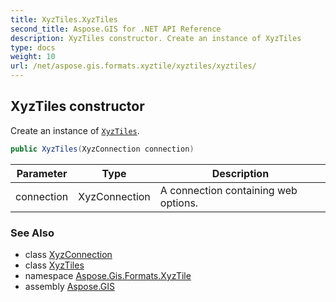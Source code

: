 ```yaml
---
title: XyzTiles.XyzTiles
second_title: Aspose.GIS for .NET API Reference
description: XyzTiles constructor. Create an instance of XyzTiles
type: docs
weight: 10
url: /net/aspose.gis.formats.xyztile/xyztiles/xyztiles/
---
```

## XyzTiles constructor

Create an instance of [`XyzTiles`](../).

```csharp
public XyzTiles(XyzConnection connection)
```

| Parameter | Type | Description |
| --- | --- | --- |
| connection | XyzConnection | A connection containing web options. |

### See Also

* class [XyzConnection](../../xyzconnection/)
* class [XyzTiles](../)
* namespace [Aspose.Gis.Formats.XyzTile](../../xyztiles/)
* assembly [Aspose.GIS](../../../)


